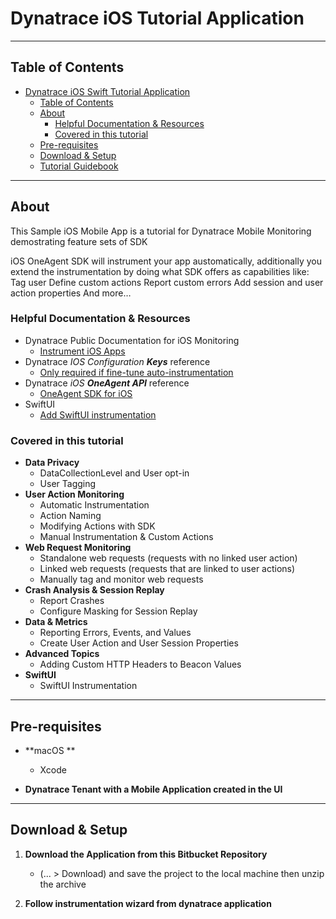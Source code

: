 Dynatrace iOS Tutorial Application
====================================
___

Table of Contents
-----------------

- [Dynatrace iOS Swift Tutorial Application](#dynatrace-ios-tutorial-application)
  - [Table of Contents](#table-of-contents)
  - [About](#about)
    - [Helpful Documentation \& Resources](#helpful-documentation--resources)
    - [Covered in this tutorial](#covered-in-this-tutorial)
  - [Pre-requisites](#pre-requisites)
  - [Download \& Setup](#download--setup)
  - [Tutorial Guidebook](#tutorial-guidebook)

___

About
-----

This Sample iOS Mobile App is a tutorial for Dynatrace Mobile Monitoring demostrating feature sets of SDK

iOS OneAgent SDK will instrument your app austomatically, additionally you extend the instrumentation by doing what SDK offers as capabilities like:
Tag user
Define custom actions
Report custom errors
Add session and user action properties
And more…

### Helpful Documentation & Resources
- Dynatrace Public Documentation for iOS Monitoring
  - [Instrument iOS Apps](https://www.dynatrace.com/support/help/shortlink/ios-hub)
- Dynatrace *IOS Configuration **Keys*** reference
  - [Only required if fine-tune auto-instrumentation](https://www.dynatrace.com/support/help/shortlink/ios-configuration-keys)
- Dynatrace *iOS **OneAgent API*** reference
  - [OneAgent SDK for iOS](https://www.dynatrace.com/support/help/shortlink/ios-oneagent-sdk)
- SwiftUI
  - [Add SwiftUI instrumentation](https://www.dynatrace.com/support/help/shortlink/swiftui-instrumentation)


### Covered in this tutorial
- **Data Privacy**
  - DataCollectionLevel and User opt-in
  - User Tagging
- **User Action Monitoring**
  - Automatic Instrumentation
  - Action Naming
  - Modifying Actions with SDK
  - Manual Instrumentation & Custom Actions
- **Web Request Monitoring**
  - Standalone web requests (requests with no linked user action)
  - Linked web requests (requests that are linked to user actions)
  - Manually tag and monitor web requests
- **Crash Analysis & Session Replay**
  - Report Crashes
  - Configure Masking for Session Replay
- **Data & Metrics**
  - Reporting Errors, Events, and Values
  - Create User Action and User Session Properties
- **Advanced Topics**
  - Adding Custom HTTP Headers to Beacon Values
- **SwiftUI**
  - SwiftUI Instrumentation


___

Pre-requisites
--------------------------------------------------

  - **macOS **
    - Xcode 
 
  - **Dynatrace Tenant with a Mobile Application created in the UI**
 
___

Download & Setup
--------------------

1. **Download the Application from this Bitbucket Repository**
   - (... > Download) and save the project to the local machine then unzip the archive

2. **Follow instrumentation wizard from dynatrace application**
   
